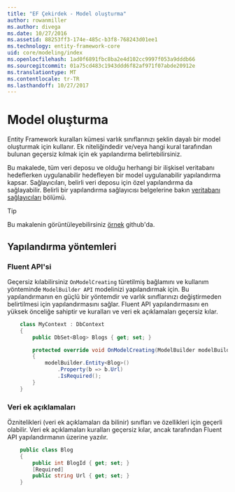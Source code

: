 ```yaml
---
title: "EF Çekirdek - Model oluşturma"
author: rowanmiller
ms.author: divega
ms.date: 10/27/2016
ms.assetid: 88253ff3-174e-485c-b3f8-768243d01ee1
ms.technology: entity-framework-core
uid: core/modeling/index
ms.openlocfilehash: 1ad0f6891fbc8ba2e4d102cc9997f053a9dddb66
ms.sourcegitcommit: 01a75cd483c1943ddd6f82af971f07abde20912e
ms.translationtype: MT
ms.contentlocale: tr-TR
ms.lasthandoff: 10/27/2017
---
```

# <a name="creating-a-model"></a>Model oluşturma

Entity Framework kuralları kümesi varlık sınıflarınızı şeklin dayalı bir model oluşturmak için kullanır. Ek niteliğindedir ve/veya hangi kural tarafından bulunan geçersiz kılmak için ek yapılandırma belirtebilirsiniz.

Bu makalede, tüm veri deposu ve olduğu herhangi bir ilişkisel veritabanı hedeflerken uygulanabilir hedefleyen bir model uygulanabilir yapılandırma kapsar. Sağlayıcıları, belirli veri deposu için özel yapılandırma da sağlayabilir. Belirli bir yapılandırma sağlayıcısı belgelerine bakın [veritabanı sağlayıcıları](../providers/index.md) bölümü.

> [!TIP]  
> Bu makalenin görüntüleyebilirsiniz [örnek](https://github.com/aspnet/EntityFramework.Docs/tree/master/samples) github'da.

## <a name="methods-of-configuration"></a>Yapılandırma yöntemleri

### <a name="fluent-api"></a>Fluent API'si

Geçersiz kılabilirsiniz `OnModelCreating` türetilmiş bağlamını ve kullanım yönteminde `ModelBuilder API` modelinizi yapılandırmak için. Bu yapılandırmanın en güçlü bir yöntemdir ve varlık sınıflarınızı değiştirmeden belirtilmesi için yapılandırmasını sağlar. Fluent API yapılandırmasını en yüksek önceliğe sahiptir ve kuralları ve veri ek açıklamaları geçersiz kılar.

<!-- [!code-csharp[Main](samples/core/Modeling/FluentAPI/Samples/Required.cs?range=5-15&highlight=5-10)] -->

``` csharp
    class MyContext : DbContext
    {
        public DbSet<Blog> Blogs { get; set; }

        protected override void OnModelCreating(ModelBuilder modelBuilder)
        {
            modelBuilder.Entity<Blog>()
                .Property(b => b.Url)
                .IsRequired();
        }
    }
```

### <a name="data-annotations"></a>Veri ek açıklamaları

Öznitelikleri (veri ek açıklamaları da bilinir) sınıfları ve özellikleri için geçerli olabilir. Veri ek açıklamaları kuralları geçersiz kılar, ancak tarafından Fluent API yapılandırmanın üzerine yazılır.

<!-- [!code-csharp[Main](samples/core/Modeling/DataAnnotations/Samples/Required.cs?range=11-16&highlight=4)] -->
``` csharp
    public class Blog
    {
        public int BlogId { get; set; }
        [Required]
        public string Url { get; set; }
    }
```
